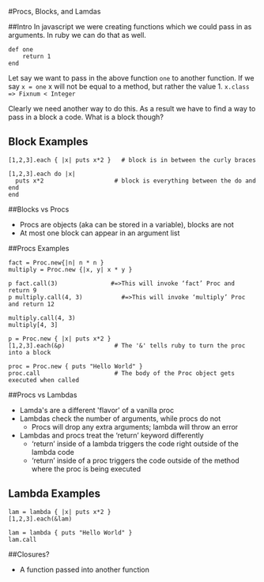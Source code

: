 #Procs, Blocks, and Lamdas

##Intro
In javascript we were creating functions which we could pass in as arguments. In ruby we can do that as well.

```
def one
	return 1
end
```
Let say we want to pass in the above function `one` to another function.
If we say `x = one` x will not be equal to a method, but rather the value 1. `x.class => Fixnum < Integer`

Clearly we need another way to do this. As a result we have to find a way to pass in a block a code. What is a block though?

## Block Examples

```
[1,2,3].each { |x| puts x*2 }   # block is in between the curly braces

[1,2,3].each do |x|
  puts x*2                    # block is everything between the do and end
end
```

##Blocks vs Procs
* Procs are objects (aka can be stored in a variable), blocks are not
* At most one block can appear in an argument list

##Procs Examples

```
fact = Proc.new{|n| n * n }
multiply = Proc.new {|x, y| x * y }
```

```
p fact.call(3)               #=>This will invoke ‘fact’ Proc and return 9
p multiply.call(4, 3)           #=>This will invoke ‘multiply’ Proc and return 12
```

```
multiply.call(4, 3)
multiply[4, 3]
```
   
```        
p = Proc.new { |x| puts x*2 }
[1,2,3].each(&p)              # The '&' tells ruby to turn the proc into a block 

proc = Proc.new { puts "Hello World" }
proc.call                     # The body of the Proc object gets executed when called
```

##Procs vs Lambdas
* Lamda's are a different 'flavor' of a vanilla proc
* Lambdas check the number of arguments, while procs do not
	* Procs will drop any extra arguments; lambda will throw an error
* Lambdas and procs treat the ‘return’ keyword differently
	* ‘return’ inside of a lambda triggers the code right outside of the lambda code
	* ‘return’ inside of a proc triggers the code outside of the method where the proc is being executed

## Lambda Examples 
```           
lam = lambda { |x| puts x*2 }
[1,2,3].each(&lam)

lam = lambda { puts "Hello World" }
lam.call
```
	
##Closures?
* A function passed into another function
